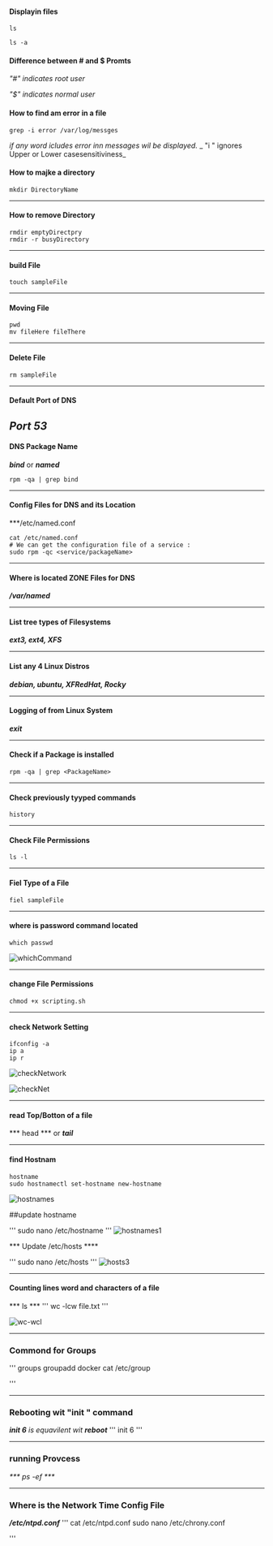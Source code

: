 #### Displayin files


````
ls
````

````
ls -a
````

#### Difference between # and $ Promts

 _"#" indicates root user_

 _"$" indicates normal user_


#### How to find am error in a file

````
grep -i error /var/log/messges
````
_if any word icludes error inn messages wil be displayed._
_ "i " ignores Upper or Lower casesensitiviness_


#### How to majke a directory
````
mkdir DirectoryName
````
----
#### How to remove Directory
````
rmdir emptyDirectpry
rmdir -r busyDirectory
````
----
#### build File
````
touch sampleFile
````
----
#### Moving File
````
pwd
mv fileHere fileThere
````
----
#### Delete File
````
rm sampleFile
````
----
#### Default Port of DNS


***Port 53***
----
#### DNS Package Name
***bind*** or ***named***

````
rpm -qa | grep bind
````


---- 
#### Config Files for DNS and its Location
***/etc/named.conf

````
cat /etc/named.conf
# We can get the configuration file of a service :
sudo rpm -qc <service/packageName> 
````
---
#### Where is located ZONE Files for DNS
***/var/named***



---- 
#### List tree types of Filesystems
***ext3, ext4, XFS***



---
#### List any 4 Linux Distros
***debian, ubuntu, XFRedHat, Rocky***

---
#### Logging of from Linux System
***exit***

---
#### Check if a Package is installed
````
rpm -qa | grep <PackageName>
````
---
#### Check previously tyyped commands
````
history
````

--- 
#### Check File Permissions

````
ls -l
````


--- 
#### Fiel Type of a File

````
fiel sampleFile
````


--- 
#### where is password command located 

````
which passwd
````

![whichCommand](images/whichCommand.png)

--- 
#### change File Permissions

````
chmod +x scripting.sh
````

--- 
#### check Network Setting

````
ifconfig -a
ip a
ip r
````

![checkNetwork](images/checkNetwork.png)

![checkNet](images/checkNet.png)

---
#### read Top/Botton of a file

*** head *** or ***tail***

---

#### find Hostnam
````
hostname
sudo hostnamectl set-hostname new-hostname
````
![hostnames](images/hostnames.png)

##update hostname 

'''
sudo nano /etc/hostname
'''
![hostnames1](images/hostnames1.png)


*** Update /etc/hosts ****

'''
sudo nano /etc/hosts
'''
![hosts3](images/hosts3.png)

---
#### Counting lines word and characters of a file 
*** ls ***
'''
wc -lcw file.txt
'''

![wc-wcl](images/howc-wcl.png)

---

### Commond for Groups
'''
groups <UserName>
groupadd docker
cat /etc/group

'''

---

### Rebooting wit  "init " command
 _***init 6*** is equavilent wit ***reboot***_
'''
init 6 
'''

---

### running Provcess 
 _*** ps -ef ***_


---

### Where is the Network Time Config File
***/etc/ntpd.conf***
'''
cat  /etc/ntpd.conf
sudo nano /etc/chrony.conf

'''
